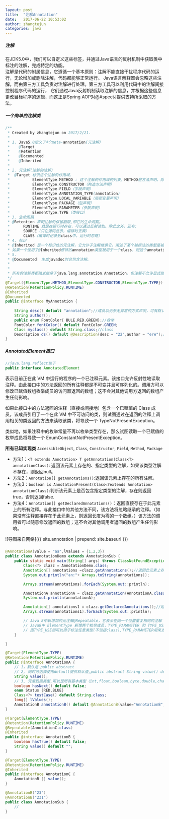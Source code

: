 ```yaml
---
layout: post
title:  "注解Annotation"
date:   2017-06-22 10:53:02
author: zhangtejun
categories: java
---
```

##### 注解

在JDK5.0中，我们可以自定义这些标签，并通过Java语言的反射机制中获取类中标注的注解，完成特定的功能。  
注解是代码的附属信息，它遵循一个基本原则：注解不能直接干扰程序代码的运行，无论增加或删除注解，代码都能够正常运行。
Java语言解释器会忽略这些注解，而由第三方工具负责对注解进行处理。第三方工具可以利用代码中的注解间接控制程序代码的运行，
它们通过Java反射机制读取注解的信息，并根据这些信息更改目标程序的逻辑，而这正是Spring AOP对@AspectJ提供支持所采取的方法。 

##### 一个简单的注解类  
```java
/**
 * Created by zhangtejun on 2017/2/21.
 * 
 * 1. Java5.0定义了4个meta-annotation(元注解)
 * 	  @Target
 * 	  @Retention
 * 	  @Documented
 *    @Inherited
 * 
 * 2. 元注解(注解的注解)
 * 	@Target 标识这个注解的作用域.
 *          ElementType.METHOD : 这个注解的作用域的列表，METHOD是方法声明，除此之外，还有：
 *          ElementType.CONSTRUCTOR（构造方法声明）
 *          ElementType.FIELD（字段声明）
 *          ElementType.ANNOTATION_TYPE(annotation)
 *          ElementType.LOCAL_VARIABLE（局部变量声明）
 *          ElementType.PACKAGE（包声明）
 *          ElementType.PARAMETER（参数声明）
 *          ElementType.TYPE（类接口）
 * 3. 生命周期
 * @Retention 声明注解的保留期限,即它的生命周期。
 * 		RUNTIME 就是在运行时存在，可以通过反射读取。除此之外，还有:
 * 		SOURCE（只在源码显示，编译时丢弃）
 * 		CLASS（编译时记录到class中，运行时忽略）
 * 4. 标识
 * @Inherited 是一个标识性的元注解，它允许子注解继承它。阐述了某个被标注的类型是被继承的。
 * 如果一个使用了@Inherited修饰的annotation类型被用于一个class，则这个annotation将被用于该class的子类。
 * 5. 
 * @Documented  生成javadoc时会包含注解。
 *
 *
 * 所有的注解类都隐式继承于java.lang.annotation.Annotation，但注解不允许显式继承于其他的接口
 */
@Target({ElementType.METHOD,ElementType.CONSTRUCTOR,ElementType.TYPE})
@Retention(RetentionPolicy.RUNTIME)
@Inherited
@Documented
public @interface MyAnnotation {
	
	String desc() default "annotation";//成员以无参无异常的方式声明，可有默认值.
    String author();
    public enum FontColor{ BULE,RED,GREEN};//枚举
    FontColor fontColor() default FontColor.GREEN;
    Class myclass() default String.class;//class
    Description ds() default @Description(desc = "22",author = "ere");//注解
}
```
##### AnnotatedElement接口
```java
//java.lang.reflect包下
public interface AnnotatedElement
```
表示目前正在此 VM 中运行的程序的一个已注释元素。该接口允许反射性地读取注释。由此接口中的方法返回的所有注释都是不可变并且可序列化的。调用方可以修改已赋值数组枚举成员的访问器返回的数组；这不会对其他调用方返回的数组产生任何影响。

如果此接口中的方法返回的注释（直接或间接地）包含一个已赋值的 Class 成员，该成员引用了一个在此 VM 中不可访问的类，则试图通过在返回的注释上调用相关的类返回的方法来读取该类，将导致一个 TypeNotPresentException。

类似地，如果注释中的枚举常量不再以枚举类型存在，那么试图读取一个已赋值的枚举成员将导致一个 EnumConstantNotPresentException。

**所有已知实现类**
`AccessibleObject`, `Class`, `Constructor`, `Field`, `Method`, `Package`

* 方法1：`<T extends Annotation> T getAnnotation(Class<T> annotationClass)`: 返回该元素上存在的、指定类型的注解，如果该类型注解不存在，则返回null。
* 方法2：`Annotation[] getAnnotations()`:返回该元素上存在的所有注解。
* 方法3：`boolean is AnnotationPresent(Class<?extends Annotation> annotationClass)`:判断该元素上是否包含指定类型的注解，存在则返回true，否则返回false.
* 方法4：`Annotation[] getDeclaredAnnotations()`：返回直接存在于此元素上的所有注释。与此接口中的其他方法不同，该方法将忽略继承的注释。（如果没有注释直接存在于此元素上，则返回长度为零的一个数组。）该方法的调用者可以随意修改返回的数组；这不会对其他调用者返回的数组产生任何影响。

![导图来自网络]({{ site.annotation | prepend: site.baseurl }})

##### 
```java
@AnnotationA(value = "aa",lValues = {1,2,3})
public class AnnotationDemo extends AnnotationSub {
    public static void main(String[] args) throws ClassNotFoundException {
        Class<?> clazz = AnnotationDemo.class;
        Annotation[] annotations =clazz.getAnnotations();//返回此元素上存在的所有注解，包括从父类继承的
        System.out.println("an:"+ Arrays.toString(annotations));

        Arrays.stream(annotations).forEach(System.out::println);

        AnnotationA annotationA = clazz.getAnnotation(AnnotationA.class);//该元素如果存在指定类型的注解，则返回这些注解，否则返回 null。
        System.out.println(annotationA);

        Annotation[] annotations1 = clazz.getDeclaredAnnotations();//返回直接存在于此元素上的所有注解不包括继承
        Arrays.stream(annotations1).forEach(System.out::println);

        // Java 8中新增加的元注解@Repeatable，它表示在同一个位置重复相同的注解
        // Java8中 ElementType 新增两个枚举成员，TYPE_PARAMETER 和 TYPE_USE,新增的TYPE_PARAMETER可以用于标注类型参数，
        // 而TYPE_USE则可以用于标注任意类型(不包括class),TYPE_PARAMETER用来支持在Java的程序中做强类型检查.配合第三方插件工具,可以在编译的时候检测出runtimeerror
    }

}

@Target(ElementType.TYPE)
@Retention(RetentionPolicy.RUNTIME)
public @interface AnnotationA {
    // 1，默认是 public abstract
    // 2, 同时可选择使用default提供默认值,public abstract String value() default "";
    String value();
    // 3, 元素数据类型,可以是所有基本类型（int,float,boolean,byte,double,char,long,short），String，Class，enum，Annotation，及其类型的数组
    boolean hasNext() default false;
    enum Status {RED,BLUE}
    Class<?> testCase() default String.class;
    long[] lValues();
    AnnotationB annotationB() default @AnnotationB(value="AnnotationB",hasTrue=true);
}

@Target(ElementType.TYPE)
@Retention(RetentionPolicy.RUNTIME)
@Repeatable(AnnotationC.class)
@Inherited
public @interface AnnotationB {
    boolean hasTrue() default false;
    String value() default "";
}

@Target(ElementType.TYPE)
@Retention(RetentionPolicy.RUNTIME)
@Inherited
public @interface AnnotationC {
    AnnotationB [] value();
}

@AnnotationB("23")
@AnnotationB("231")
public class AnnotationSub {
    //
}

```